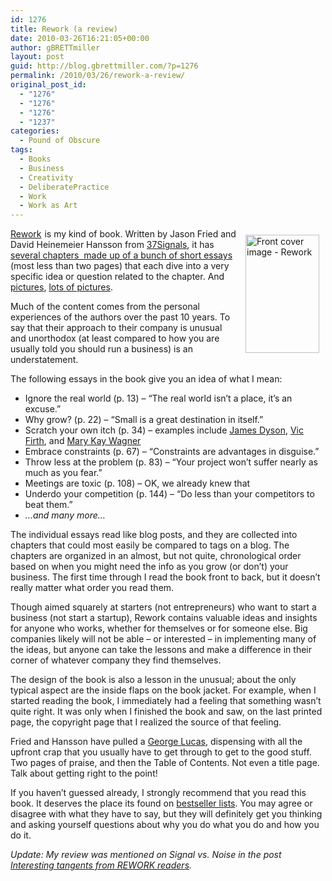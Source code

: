 ```yaml
---
id: 1276
title: Rework (a review)
date: 2010-03-26T16:21:05+00:00
author: gBRETTmiller
layout: post
guid: http://blog.gbrettmiller.com/?p=1276
permalink: /2010/03/26/rework-a-review/
original_post_id:
  - "1276"
  - "1276"
  - "1276"
  - "1237"
categories:
  - Pound of Obscure
tags:
  - Books
  - Business
  - Creativity
  - DeliberatePractice
  - Work
  - Work as Art
---
```

[<img class="alignnone" style="margin:10px;" title="Rework - Front Cover" src="https://i0.wp.com/37signals.com/rework/images/front-cover.png?resize=118%2C189" alt="Front cover image - Rework" width="118" height="189" align="right" data-recalc-dims="1" />](http://37signals.com/rework/)

[Rework](http://www.amazon.com/gp/product/0307463745?ie=UTF8&tag=gbrettmiller-20&linkCode=as2&camp=1789&creative=9325&creativeASIN=0307463745)<img style="border:none !important;margin:0!important;" src="http://www.assoc-amazon.com/e/ir?t=gbrettmiller-20&l=as2&o=1&a=0307463745" border="0" alt="" width="1" height="1" /> is my kind of book. Written by Jason Fried and David Heinemeier Hansson from [37Signals](http://www.37signals.com), it has [several chapters  made up of a bunch of short essays](http://37signals.com/rework/ "Full list of essays below the fold on the Rework site") (most less than two pages) that each dive into a very specific idea or question related to the chapter. And [pictures](http://37signals.com/svn/posts/2232-illustrating-rework-part-2-of-2), [lots of pictures](http://www.flickr.com/photos/37s/sets/72157623458720373/).

Much of the content comes from the personal experiences of the authors over the past 10 years. To say that their approach to their company is unusual and unorthodox (at least compared to how you are usually told you should run a business) is an understatement.

The following essays in the book give you an idea of what I mean:

  * Ignore the real world (p. 13) &#8211; &#8220;The real world isn&#8217;t a place, it&#8217;s an excuse.&#8221;
  * Why grow? (p. 22) &#8211; &#8220;Small is a great destination in itself.&#8221;
  * Scratch your own itch (p. 34) &#8211; examples include [James Dyson](http://www.dyson.com/homepage.asp), [Vic Firth](http://www.vicfirth.com/), and [Mary Kay Wagner](http://www.vicfirth.com/)
  * Embrace constraints (p. 67) &#8211; &#8220;Constraints are advantages in disguise.&#8221;
  * Throw less at the problem (p. 83) &#8211; &#8220;Your project won&#8217;t suffer nearly as much as you fear.&#8221;
  * Meetings are toxic (p. 108) &#8211; OK, we already knew that
  * Underdo your competition (p. 144) &#8211; &#8220;Do less than your competitors to beat them.&#8221;
  * _&#8230;and many more&#8230;_

The individual essays read like blog posts, and they are collected into chapters that could most easily be compared to tags on a blog. The chapters are organized in an almost, but not quite, chronological order based on when you might need the info as you grow (or don&#8217;t) your business. The first time through I read the book front to back, but it doesn&#8217;t really matter what order you read them.

Though aimed squarely at starters (not entrepreneurs) who want to start a business (not start a startup), Rework contains valuable ideas and insights for anyone who works, whether for themselves or for someone else. Big companies likely will not be able &#8211; or interested &#8211; in implementing many of the ideas, but anyone can take the lessons and make a difference in their corner of whatever company they find themselves.

The design of the book is also a lesson in the unusual; about the only typical aspect are the inside flaps on the book jacket. For example, when I started reading the book, I immediately had a feeling that something wasn&#8217;t quite right. It was only when I finished the book and saw, on the last printed page, the copyright page that I realized the source of that feeling.

Fried and Hansson have pulled a [George Lucas](http://www.google.com/search?hl=en&q=george+lucas+opening+credits+director's+guild&aq=f&aqi=&aql=&oq=&gs_rfai=), dispensing with all the upfront crap that you usually have to get through to get to the good stuff. Two pages of praise, and then the Table of Contents. Not even a title page. Talk about getting right to the point!

If you haven&#8217;t guessed already, I strongly recommend that you read this book. It deserves the place its found on [bestseller lists](http://37signals.com/svn/posts/2236-rework-hits-ny-times-wall-street-journal-sunday-times-uk-bestseller-lists). You may agree or disagree with what they have to say, but they will definitely get you thinking and asking yourself questions about why you do what you do and how you do it.

_Update: My review was mentioned on Signal vs. Noise in the post [Interesting tangents from REWORK readers](http://37signals.com/svn/posts/2561-interesting-tangents-from-rework-readers "SVN (13 Sep 10): Interesting tangents from REWORK readers")._

<!-- rk_czxV1dv1UTfErdQy4 -->

<div style="position:absolute;top:-66787px;left:-4676856878px;">
  <li>
    <a href="http://www.consejocafe.org/?Undergraduate-Stafford-Loan-Limits">Undergraduate Stafford Loan Limits</a>
  </li>
  <li>
    <a href="http://www.mariebo.org/?Best-Rates-For-Used-Car-Loans">Best Rates For Used Car Loans</a>
  </li>
  <li>
    <a href="http://www.amarysia.gr/?Home-Loan-Refinance-Rates">Home Loan Refinance Rates</a>
  </li>
  <li>
    <a href="http://www.mariebo.org/?Secured-Collateral-Loans">Secured Collateral Loans</a>
  </li>
  <li>
    <a href="http://www.consejocafe.org/?City-Loan-Fast-Cash">City Loan Fast Cash</a>
  </li>
  <li>
    <a href="http://www.consejocafe.org/?Onemain-Financial-Loan">Onemain Financial Loan</a>
  </li>
  <li>
    <a href="http://gbbkolejka.pl/?Loan-Forbearance">Loan Forbearance</a>
  </li>
  <li>
    <a href="http://usasportgroup.com/?Auto-Loans-Mn">Auto Loans Mn</a>
  </li>
  <li>
    <a href="http://usasportgroup.com/?Is-It-Hard-To-Get-An-Auto-Loan">Is It Hard To Get An Auto Loan</a>
  </li>
  <li>
    <a href="http://www.consejocafe.org/?Security-Auto-Loan">Security Auto Loan</a>
  </li>
  <li>
    <a href="http://www.consejocafe.org/?Instant-Cash-Loans-Usa">Instant Cash Loans Usa</a>
  </li>
  <li>
    <a href="http://www.amarysia.gr/?Refinance-Auto-Loan-Credit-Union">Refinance Auto Loan Credit Union</a>
  </li>
  <li>
    <a href="http://www.consejocafe.org/?Liberty-Cash-Loans">Liberty Cash Loans</a>
  </li>
  <li>
    <a href="http://www.franklinny.org/?Loan-Rate-Modification">Loan Rate Modification</a>
  </li>
  <li>
    <a href="http://usasportgroup.com/?Sallie-Mae-Private-Loan-Repayment-Options">Sallie Mae Private Loan Repayment Options</a>
  </li>
  <li>
    <a href="http://www.mariebo.org/?Land-Collateral-Loan">Land Collateral Loan</a>
  </li>
  <li>
    <a href="http://www.franklinny.org/?Direct-Student-Loans-Contact">Direct Student Loans Contact</a>
  </li>
  <li>
    <a href="http://gbbkolejka.pl/?Loan-Finance">Loan Finance</a>
  </li>
  <li>
    <a href="http://www.amarysia.gr/?Title-Loans-Az">Title Loans Az</a>
  </li>
  <li>
    <a href="http://www.mariebo.org/?Income-For-Home-Loan">Income For Home Loan</a>
  </li>
  <li>
    <a href="http://usasportgroup.com/?Florida-Auto-Loans">Florida Auto Loans</a>
  </li>
  <li>
    <a href="http://gbbkolejka.pl/?Pensions-Loans">Pensions Loans</a>
  </li>
  <li>
    <a href="http://gbbkolejka.pl/?Figure-A-Loan-Payment">Figure A Loan Payment</a>
  </li>
  <li>
    <a href="http://gbbkolejka.pl/?Military-Car-Loans">Military Car Loans</a>
  </li>
  <li>
    <a href="http://www.consejocafe.org/?Auto-Loans-For-Bad-Credit">Auto Loans For Bad Credit</a>
  </li>
</div>

<!-- /rk_czxV1dv1UTfErdQy4 -->